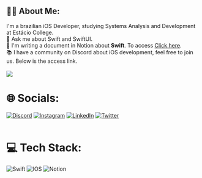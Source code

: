 ## 🙇‍♂️ About Me:
I'm a brazilian iOS Developer, studying Systems Analysis and Development at Estácio College.<br>
  💬  Ask me about Swift and SwiftUI.<br>
  📝  I'm writing a document in Notion about <strong>Swift</strong>. To access <a href="https://lucasreald.notion.site/lucasreald/Guia-Swift-820bffbbb32c4f5ca658e3ab725c12d1" target="_blank">Click here</a>.<br>
  📚  I have a community on Discord about iOS development, feel free to join us. Below is the access link.<br>
<br>
![](https://github-readme-stats.vercel.app/api/top-langs/?username=lucasreald&theme=onedark&hide_border=true&include_all_commits=false&count_private=false&layout=compact)
<br>
# 🌐 Socials:
[![Discord](https://img.shields.io/badge/Discord-%237289DA.svg?logo=discord&logoColor=white)](https://discord.gg/https://discord.gg/aQyPJ5Uehj) [![Instagram](https://img.shields.io/badge/Instagram-%23E4405F.svg?logo=Instagram&logoColor=white)](https://instagram.com/lucasreald) [![LinkedIn](https://img.shields.io/badge/LinkedIn-%230077B5.svg?logo=linkedin&logoColor=white)](https://www.linkedin.com/in/lucasrealdias/) [![Twitter](https://img.shields.io/badge/Twitter-%231DA1F2.svg?logo=Twitter&logoColor=white)](https://twitter.com/lucasrealdias) 
<br><br>
# 💻 Tech Stack:
![Swift](https://img.shields.io/badge/swift-F54A2A?style=for-the-badge&logo=swift&logoColor=white) ![IOS](https://img.shields.io/badge/IOS-%2320232a.svg?style=for-the-badge&logo=apple&logoColor=white) ![Notion](https://img.shields.io/badge/Notion-%23000000.svg?style=for-the-badge&logo=notion&logoColor=white)
<br><br>

